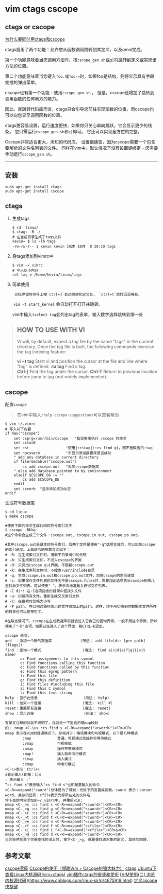 # vim ctags cscope

## ctags or cscope

[为什么要同时用ctags和cscope](https://www.itranslater.com/qa/details/2131655261931701248)

ctags启用了两个功能：允许您从函数调用跳转到其定义，以及omni完成。

​	 第一个功能意味着当您调用方法时，按`cscope_gen.sh`或`g]`将跳转到定义或实现该方法的位置。 

​	第二个功能意味着当您键入`foo.`或`foo->`时，如果foo是结构，则将显示具有字段完成的弹出菜单。

cscope也有第一个功能 - 使用`cscope_gen.sh` 。 但是，cscope还增加了跳转到调用函数的任何地方的能力。

因此，就跳转代码库而言，ctags只会引导您前往实现函数的位置，而cscope也可以向您显示调用函数的位置。

ctags更容易设置，运行速度更快，如果你只关心单向跳跃，它会显示更少的线条。 您只需运行`cscope_gen.sh`和`g]`即可。 它还可以实现全方位的完整。

Cscope非常适合更大，未知的代码库。 设置很痛苦，因为cscope需要一个包含要解析的文件名列表的文件。 同样在vim中，默认情况下没有设置键绑定 - 您需要手动运行`cscope_gen.sh`。

---



## 安装

```shell
sudo apt-get install ctags 
sudo apt-get install cscope 
```



## ctags 

1. 生成tags

   ```shell
   $ cd  linux/
   $ ctags -R ./
   # 在当前目录生成了tags文件
   kevin→ $ ls -lh tags
   -rw-rw-r-- 1 kevin kevin 392M 10月  8 20:50 tags
   ```

2. 将tags添加到vimrc中

   ```shell
   $ vim ~/.vimrc
   # 写入以下内容
   set tag = /home/kevin/linux/tags
   ```

3. 简单使用

    	光标停留在符号上按`ctrl+]`自动跳转到定义处， `ctrl+t`跳转回调用处。

   ​	 `vim -t start_kernel` 会自动打开打开并跳转。
   
   vim中输入`tselect tag`会列出tag的表单，输入数字选择跳转到哪一处

> ## HOW TO USE WITH VI
>
> Vi will, by default, expect a tag file by the name "tags" in the current directory. Once the tag file is built, the following commands exercise the tag indexing feature:
>
> **vi −t tag** 	Start vi and position the cursor at the file and line where "tag" is defined. 
> **:ta tag**    Find a tag.   
> **Ctrl-]**    Find the tag under the cursor. 
> **Ctrl-T**   Return to previous location before jump to tag (not widely implemented). 

## cscope

配置`cscope`

> 在vim中输入`:help cscope-suggestions`可以查看帮助

```shell
$ vim ~/.vimrc
# 写入以下内容
if has("cscope")
    set csprg=/usr/bin/cscope   "指定用来执行 cscope 的命令
    set csto=0
    set cst					"使用|:cstag|(:cs find g)，而不是缺省的:tag
    set nocsverb 			"不显示添加数据库是否成功
    " add any database in current directory
    if filereadable("cscope.out")
    	cs add cscope.out   "添加cscope数据库
    " else add database pointed to by environment
    elseif $CSCOPE_DB != ""
    	cs add $CSCOPE_DB
    endif
    set csverb 	"显示添加成功与否
endif
```

生成符号数据库

```shell 
$ cd linux
$ make cscope
```



```shell
#使用下面的命令生成代码的符号索引文件：
$ cscope -Rbkq
#这个命令会生成三个文件：cscope.out, cscope.in.out, cscope.po.out。

#其中cscope.out是基本的符号索引，后两个文件是使用"-q"选项生成的，可以加快cscope的索引速度。上面命令的参数含义如下：
# -R: 在生成索引文件时，搜索子目录树中的代码
# -b: 只生成索引文件，不进入cscope的界面
# -d: 只调出cscope gui界面，不跟新cscope.out
# -k: 在生成索引文件时，不搜索/usr/include目录
# -q: 生成cscope.in.out和cscope.po.out文件，加快cscope的索引速度
# -i: 如果保存文件列表的文件名不是cscope.files时，需要加此选项告诉cscope到哪儿去找源文件列表。可以使用"-"，表示由标准输入获得文件列表。
# -I dir: 在-I选项指出的目录中查找头文件
# -u: 扫描所有文件，重新生成交叉索引文件
# -C: 在搜索时忽略大小写
# -P path: 在以相对路径表示的文件前加上的path，这样，你不用切换到你数据库文件所在的目录也可以使用它了。    

#在缺省情况下，cscope在生成数据库后就会进入它自己的查询界面，一般不用这个界面，所以使用了"-b"选项。如果已经进入了这个界面，按CTRL-D退出。 
```



```shell
cscope 命令:
add  ：添加一个新的数据库             (用法： add file|dir [pre-path] [flags])
find ：查询一个模式                   (用法： find a|c|d|e|f|g|i|s|t name)
       a: Find assignments to this symbol
       c: Find functions calling this function
       d: Find functions called by this function
       e: Find this egrep pattern
       f: Find this file
       g: Find this definition
       i: Find files #including this file
       s: Find this C symbol
       t: Find this text string
help ：显示此信息                     (用法： help)
kill ：结束一个连接                   (用法： kill #)
reset：重置所有连接                   (用法： reset)
show ：显示连接                       (用法： show)
```





```shell
有英文注释的我就不说明了，我就说一下里边的键map映射
如： nmap <C-\>s :cs find s <C-R>=expand("<cword>")<CR><CR>
nmap 表示在vim的普通模式下，即相对于：编辑模块和可视模式，以下是几种模式
        :map            普通，可视模式及操作符等待模式
        :vmap           可视模式
        :omap           操作符等待模式
        :map!           插入和命令行模式
        :imap           插入模式
        :cmap           命令行模式
<C-\>表示：Ctrl+\
s表示输入(即按：s)s
: 表示输入':'
“cs find s"表示输入"cs find s"也即是要输入的命令
<C-R>=expand("cword")总体是为了得到：光标下的变量或函数。cword 表示：cursor word, 类似的还有：cfile表示光标所在处的文件名
将下面的内容添加到~/.vimrc中, 并重启vim:
nmap <C-_>s :cs find s <C-R>=expand("<cword>")<CR><CR>
nmap <C-_>g :cs find g <C-R>=expand("<cword>")<CR><CR>
nmap <C-_>c :cs find c <C-R>=expand("<cword>")<CR><CR>
nmap <C-_>t :cs find t <C-R>=expand("<cword>")<CR><CR>
nmap <C-_>e :cs find e <C-R>=expand("<cword>")<CR><CR>
nmap <C-_>f :cs find f <C-R>=expand("<cfile>")<CR><CR>
nmap <C-_>i :cs find i ^<C-R>=expand("<cfile>")<CR>$<CR>
nmap <C-_>d :cs find d <C-R>=expand("<cword>")<CR><CR>
当光标停在某个你要查找的词上时, 按下<C-_>g, 就是查找该对象的定义, 其他的同理.
```





## 参考文献
[cscope官网](http://cscope.sourceforge.net/)
[Cscope的使用（领略Vim + Cscope的强大魅力）](https://blog.csdn.net/dengxiayehu/article/details/6330200)
[ctags](http://ctags.sourceforge.net/)
[Ubuntu下查看Linux内核源码(vim+ctags)](https://blog.csdn.net/w_linux/article/details/72784989)
[vim插件ctags的安装和使用](https://blog.csdn.net/G_BrightBoy/article/details/16830395)
[[VIM使用(二) 浏览内核源代码](https://www.cnblogs.com/linux-sir/p/4675919.html)](https://www.cnblogs.com/linux-sir/p/4675919.html)
[定义cscope快捷键](http://biancheng.dnbcw.net/linux/347492.html)
